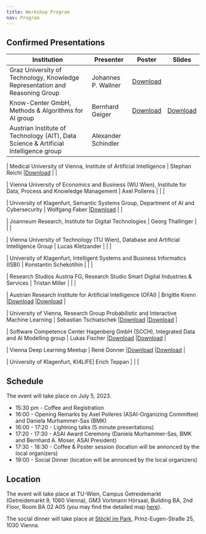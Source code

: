 ```yaml
---
title: Workshop Program
nav: Program
---
```


## Confirmed Presentations

| Institution | Presenter | Poster | Slides |
| ----------- | --------- | ------ | ------ |
| Graz University of Technology, Knowledge Representation and Reasoning Group | Johannes P. Wallner | [Download](../files/1_JohannesWallner_slides.pdf)| |
| Know-Center GmbH, Methods & Algorithms for AI group | Bernhard Geiger |[Download](files/2_BernhardGeiger_slides.pdf) |[Download](files/2_BernhardGeiger_slides.pdf) |
| Austrian Institute of Technology (AIT), Data Science & Artificial Intelligence group | Alexander Schindler | | |

| Medical University of Vienna, Institute of Artificial Intelligence | Stephan Reichl |[Download](/files/4_StephanReichl_slides.pdf) | |

| Vienna University of Economics and Business (WU Wien), Institute for Data, Process and Knowledge Management | Axel Polleres | | |

| University of Klagenfurt, Semantic Systems Group, Department of AI and Cybersecurity | Wolfgang Faber |[Download](/files/6_WolfgangFaber_slides.pdf) | |

| Joanneum Research, Institute for Digital Technologies | Georg Thallinger | | |

| Vienna University of Technology (TU Wien), Database and Artificial Intelligence Group | Lucas Kletzander | | |

| University of Klagenfurt, Intelligent Systems and Business Informatics (ISBI) | Konstantin Schekotihin | | |

| Research Studios Austria FG, Research Studio Smart Digital Industries & Services | Tristan Miller | | |

| Austrian Research Institute for Artificial Intelligence (OFAI) | Brigitte	Krenn |[Download](/files/11_BrigitteKrenn_slides.pdf) |[Download](/files/11_BrigitteKrenn_poster.pdf) |

| University of Vienna, Research Group Probabilistic and Interactive Machine Learning | Sebastian Tschiatschek |[Download](/files/12_SebastianTschiatschek_slides.pdf) |[Download](/files/12_SebastianTschiatschek_poster.pdf) |

| Software Competence Center Hagenberg GmbH (SCCH), Integrated Data and AI Modelling group | Lukas Fischer |[Download](/files/13_LukasFischer_Slides.pdf) |[Download](/files/13_LukasFischer_poster.pdf) |

| Vienna Deep Learning Meetup | René Donner |[Download](/files/14_ReneDonner_slides.pdf) |[Download](/files/14_ReneDonner_poster.pdf) |

| University of Klagenfurt, KI4LIFE| Erich Teppan | | |



## Schedule

The event will take place on July 5, 2023.

- 15:30 pm - Coffee and Registration
- 16:00 - Opening Remarks by Axel Polleres (ASAI-Organizing Committee) and Daniela Murhammer-Sas (BMK)
- 16:00 - 17:20 - Lightning talks (5 minute presentations)
- 17:20 - 17:30 - ASAI Award Ceremony (Daniela Murhammer-Sas, BMK and Bernhard A. Moser, ASAI President) 
- 17:30 - 18:30 - Coffee & Poster session (location will be annonced by the local organizers)
- 19:00 - Social Dinner (location will be annonced by the local organizers)

## Location

The event will take place at TU-Wien, Campus Getreidemarkt (Getreidemarkt 9, 1060 Vienna), GM3 Vortmann Hörsaal, Building BA, 2nd Floor, Room BA 02 A05 (you may find the detailed map [here](https://tuw-maps.tuwien.ac.at/?q=BA02A05)). 

The social dinner will take place at [Stöckl im Park](https://www.stoecklimpark.at/), Prinz-Eugen-Straße 25, 1030 Vienna.
